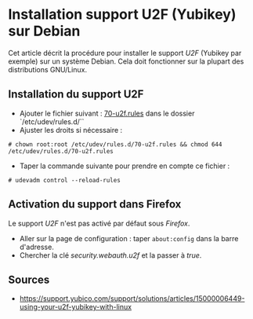 Installation support U2F (Yubikey) sur Debian
=============================================

Cet article décrit la procédure pour installer le support *U2F* (Yubikey par exemple) sur un système Debian. Cela doit fonctionner sur la plupart des distributions GNU/Linux.

## Installation du support U2F
* Ajouter le fichier suivant : [70-u2f.rules](https://github.com/Yubico/libu2f-host/blob/master/70-u2f.rules) dans le dossier `/etc/udev/rules.d/``
* Ajuster les droits si nécessaire :
```
# chown root:root /etc/udev/rules.d/70-u2f.rules && chmod 644 /etc/udev/rules.d/70-u2f.rules
```
* Taper la commande suivante pour prendre en compte ce fichier :
```
# udevadm control --reload-rules
```

## Activation du support dans Firefox
Le support *U2F* n'est pas activé par défaut sous *Firefox*.
* Aller sur la page de configuration : taper `about:config` dans la barre d'adresse.
* Chercher la clé *security.webauth.u2f* et la passer à *true*.

## Sources
* https://support.yubico.com/support/solutions/articles/15000006449-using-your-u2f-yubikey-with-linux
